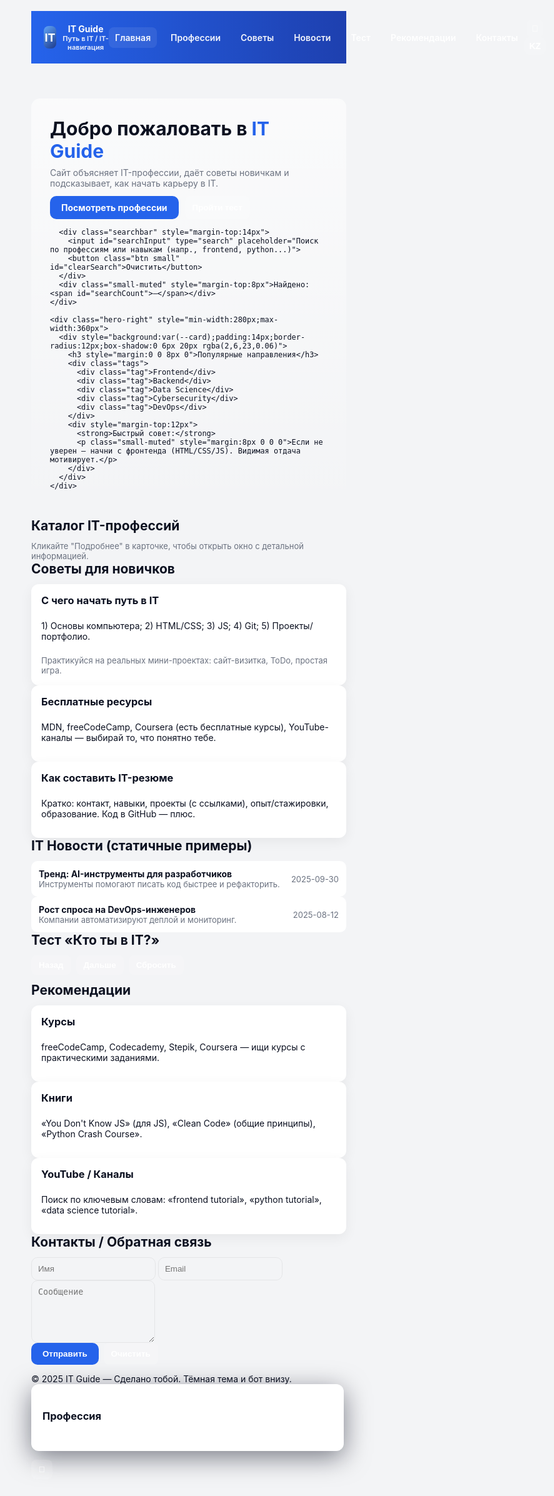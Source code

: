 <!DOCTYPE html>
<html lang="ru">
<head>
<meta charset="utf-8" />
<meta name="viewport" content="width=device-width,initial-scale=1" />
<title>IT Guide — Путь в IT</title>
<style>
  /* ======================
     БАЗОВЫЕ ПЕРЕМЕННЫЕ / ТЕМЫ
     ====================== */
  :root{
    --bg: #f3f4f6;
    --card:#ffffff;
    --text:#0b1020;
    --accent:#2563eb;
    --muted:#6b7280;
    --glass: rgba(255,255,255,0.6);
  }
  .dark{
    --bg:#0f1724;
    --card:#0b1220;
    --text:#e6eef8;
    --accent:#3b82f6;
    --muted:#9aa8c0;
    --glass: rgba(255,255,255,0.03);
  }

  /* ======================
     ОБЩИЕ СТИЛИ
     ====================== */
  *{box-sizing:border-box}
  html,body{height:100%;margin:0;font-family:Inter, "Segoe UI", Roboto, Arial, sans-serif;background:var(--bg);color:var(--text);-webkit-font-smoothing:antialiased}
  a{color:inherit;text-decoration:none}
  header{display:flex;align-items:center;justify-content:space-between;padding:14px 20px;background:linear-gradient(90deg,var(--accent),#1e40af);color:white;position:sticky;top:0;z-index:40}
  .logo{display:flex;gap:10px;align-items:center;font-weight:700}
  .logo .dot{width:36px;height:36px;border-radius:8px;background:linear-gradient(135deg,#60a5fa,#1e3a8a);display:flex;align-items:center;justify-content:center;font-size:18px}
  nav ul{display:flex;gap:12px;list-style:none;margin:0;padding:0;align-items:center}
  nav a{color:rgba(255,255,255,0.95);padding:8px 10px;border-radius:8px;font-weight:600}
  nav a:hover, nav a.active { background: rgba(255,255,255,0.08) }

  .controls{display:flex;gap:8px;align-items:center}
  .btn, button{cursor:pointer;border:0;padding:8px 12px;border-radius:8px;background:rgba(255,255,255,0.12);color:white;font-weight:600}
  .small{padding:6px 8px;font-size:14px}

  main{max-width:1100px;margin:28px auto;padding:0 18px}
  .hero{display:flex;gap:30px;align-items:center;justify-content:space-between;padding:30px;background:linear-gradient(180deg, rgba(255,255,255,0.6), transparent);border-radius:14px}
  .hero-left h1{margin:0;font-size:30px}
  .hero-left p{margin:8px 0;color:var(--muted)}
  .hero-actions{display:flex;gap:10px;margin-top:12px}
  .btn-primary{background:var(--accent);color:white;padding:10px 18px;border-radius:10px;font-weight:700}

  section{margin-top:28px}
  h2{margin:0 0 12px 0;color:var(--text)}

  /* ========== КАРТОЧКИ / СПИСОК ПРОФЕССИЙ ========== */
  .cards{display:grid;grid-template-columns:repeat(auto-fit,minmax(220px,1fr));gap:14px}
  .card{background:var(--card);padding:16px;border-radius:12px;box-shadow:0 6px 20px rgba(2,6,23,0.06);display:flex;flex-direction:column;gap:8px}
  .card h3{margin:0}
  .tags{display:flex;gap:8px;flex-wrap:wrap}
  .tag{font-size:12px;padding:6px 8px;border-radius:999px;background:var(--glass);color:var(--muted)}

  .card .actions{margin-top:auto;display:flex;gap:8px}
  .fav{background:transparent;border:1px dashed var(--accent);color:var(--accent)}
  .open{background:var(--accent);color:white}

  /* ========== МОДАЛКА ПРОФЕССИИ ========== */
  .modal-back{position:fixed;inset:0;background:rgba(2,6,23,0.5);display:none;align-items:center;justify-content:center;z-index:60}
  .modal{width:720px;max-width:92%;background:var(--card);padding:18px;border-radius:12px;box-shadow:0 10px 40px rgba(2,6,23,0.5);color:var(--text)}
  .modal .row{display:flex;gap:14px}
  .skill-list{display:flex;gap:8px;flex-wrap:wrap;margin-top:8px}
  .skill{background:var(--glass);padding:6px 8px;border-radius:8px;color:var(--muted);font-weight:600}

  /* ========== ПОИСК ========== */
  .searchbar{display:flex;gap:8px;align-items:center;margin-top:10px}
  input[type="search"]{flex:1;padding:10px;border-radius:10px;border:1px solid rgba(0,0,0,0.06);outline:none;background:transparent;color:var(--text)}
  .small-muted{font-size:13px;color:var(--muted)}

  /* ========== ТЕСТ "КТО ТЫ В IT" ========== */
  .quiz{background:var(--card);padding:14px;border-radius:12px}
  .question{margin-bottom:12px}
  .options{display:flex;flex-direction:column;gap:8px}
  .option{padding:10px;border-radius:10px;border:1px solid rgba(0,0,0,0.06);cursor:pointer}
  .option.selected{background:var(--accent);color:white;border-color:transparent}

  /* ========== РЕКОМЕНДАЦИИ / НОВОСТИ ========== */
  .list{display:flex;flex-direction:column;gap:10px}
  .list-item{background:var(--card);padding:12px;border-radius:10px;display:flex;justify-content:space-between;align-items:center}

  /* ========== КОНТАКТЫ ========== */
  form{display:flex;flex-direction:column;gap:10px}
  input,textarea{padding:10px;border-radius:10px;border:1px solid rgba(0,0,0,0.06);background:transparent;color:var(--text);resize:vertical}
  textarea{min-height:100px}

  /* ========== БОТ UI ========== */
  .chatbot-button{position:fixed;right:22px;bottom:22px;width:64px;height:64px;border-radius:50%;background:var(--accent);color:white;border:0;box-shadow:0 10px 30px rgba(0,0,0,0.25);font-size:28px;display:flex;align-items:center;justify-content:center;z-index:70}
  .chatbot-window{position:fixed;right:22px;bottom:100px;width:340px;max-width:92%;height:440px;border-radius:12px;background:var(--card);box-shadow:0 10px 40px rgba(2,6,23,0.3);display:none;flex-direction:column;overflow:hidden;z-index:70}
  .chat-header{background:var(--accent);color:white;padding:12px;font-weight:700;text-align:center}
  .chat-messages{flex:1;padding:12px;overflow-y:auto;display:flex;flex-direction:column;gap:8px}
  .bot-msg,.user-msg{padding:10px;border-radius:12px;max-width:78%}
  .bot-msg{background:#eef2ff;color:var(--text);align-self:flex-start}
  .user-msg{background:var(--accent);color:white;align-self:flex-end}
  .chat-input{display:flex;padding:10px;border-top:1px solid rgba(0,0,0,0.06)}
  .chat-input input{flex:1;padding:8px;border-radius:8px;border:1px solid rgba(0,0,0,0.06)}
  .chat-input button{margin-left:8px;padding:8px 12px;border-radius:8px;background:var(--accent);color:white;border:0}

  /* ========== FOOTER ========== */
  footer{text-align:center;padding:22px 10px;color:var(--muted);margin-top:36px}

  /* ========== МЕЛКИЕ СТИЛИ ========== */
  @media(max-width:720px){
    .hero{flex-direction:column;align-items:flex-start}
    nav ul{display:none}
  }
</style>
</head>
<body>

<!-- ========== HEADER ========== -->
<header>
  <div class="logo">
    <div class="dot">IT</div>
    <div>
      <div style="font-size:14px">IT Guide</div>
      <div style="font-size:11px;color:rgba(255,255,255,0.85)">Путь в IT / IT-навигация</div>
    </div>
  </div>

  <nav>
    <ul>
      <li><a href="#home" class="nav-link active">Главная</a></li>
      <li><a href="#professions" class="nav-link">Профессии</a></li>
      <li><a href="#advice" class="nav-link">Советы</a></li>
      <li><a href="#news" class="nav-link">Новости</a></li>
      <li><a href="#test" class="nav-link">Тест</a></li>
      <li><a href="#recommend" class="nav-link">Рекомендации</a></li>
      <li><a href="#contact" class="nav-link">Контакты</a></li>
    </ul>
  </nav>

  <div class="controls">
    <button id="themeBtn" class="small">🌙</button>
    <button id="langBtn" class="small">KZ</button>
  </div>
</header>

<!-- ========== MAIN ========== -->
<main>

  <!-- HERO / HOME -->
  <section id="home" class="hero">
    <div class="hero-left">
      <h1>Добро пожаловать в <span style="color:var(--accent)">IT Guide</span></h1>
      <p>Сайт объясняет IT-профессии, даёт советы новичкам и подсказывает, как начать карьеру в IT.</p>
      <div class="hero-actions">
        <a class="btn-primary" href="#professions">Посмотреть профессии</a>
        <button class="btn" id="openQuiz">Пройти тест</button>
      </div>

      <div class="searchbar" style="margin-top:14px">
        <input id="searchInput" type="search" placeholder="Поиск по профессиям или навыкам (напр., frontend, python...)">
        <button class="btn small" id="clearSearch">Очистить</button>
      </div>
      <div class="small-muted" style="margin-top:8px">Найдено: <span id="searchCount">—</span></div>
    </div>

    <div class="hero-right" style="min-width:280px;max-width:360px">
      <div style="background:var(--card);padding:14px;border-radius:12px;box-shadow:0 6px 20px rgba(2,6,23,0.06)">
        <h3 style="margin:0 0 8px 0">Популярные направления</h3>
        <div class="tags">
          <div class="tag">Frontend</div>
          <div class="tag">Backend</div>
          <div class="tag">Data Science</div>
          <div class="tag">Cybersecurity</div>
          <div class="tag">DevOps</div>
        </div>
        <div style="margin-top:12px">
          <strong>Быстрый совет:</strong>
          <p class="small-muted" style="margin:8px 0 0 0">Если не уверен — начни с фронтенда (HTML/CSS/JS). Видимая отдача мотивирует.</p>
        </div>
      </div>
    </div>
  </section>

  <!-- PROFESSIONS -->
  <section id="professions">
    <h2>Каталог IT-профессий</h2>
    <div class="cards" id="cardsContainer">
      <!-- Карточки будут сгенерированы JS -->
    </div>
    <div style="margin-top:10px" class="small-muted">Кликайте "Подробнее" в карточке, чтобы открыть окно с детальной информацией.</div>
  </section>

  <!-- ADVICE -->
  <section id="advice">
    <h2>Советы для новичков</h2>
    <div class="cards">
      <div class="card">
        <h3>С чего начать путь в IT</h3>
        <p>1) Основы компьютера; 2) HTML/CSS; 3) JS; 4) Git; 5) Проекты/портфолио.</p>
        <div class="small-muted">Практикуйся на реальных мини-проектах: сайт-визитка, ToDo, простая игра.</div>
      </div>
      <div class="card">
        <h3>Бесплатные ресурсы</h3>
        <p>MDN, freeCodeCamp, Coursera (есть бесплатные курсы), YouTube-каналы — выбирай то, что понятно тебе.</p>
      </div>
      <div class="card">
        <h3>Как составить IT-резюме</h3>
        <p>Кратко: контакт, навыки, проекты (с ссылками), опыт/стажировки, образование. Код в GitHub — плюс.</p>
      </div>
    </div>
  </section>

  <!-- NEWS -->
  <section id="news">
    <h2>IT Новости (статичные примеры)</h2>
    <div class="list" id="newsList">
      <div class="list-item">
        <div>
          <strong>Тренд: AI-инструменты для разработчиков</strong>
          <div class="small-muted">Инструменты помогают писать код быстрее и рефакторить.</div>
        </div>
        <div class="small-muted">2025-09-30</div>
      </div>
      <div class="list-item">
        <div>
          <strong>Рост спроса на DevOps-инженеров</strong>
          <div class="small-muted">Компании автоматизируют деплой и мониторинг.</div>
        </div>
        <div class="small-muted">2025-08-12</div>
      </div>
    </div>
  </section>

  <!-- TEST -->
  <section id="test">
    <h2>Тест «Кто ты в IT?»</h2>
    <div class="quiz" id="quiz">
      <div id="quizStep">
        <!-- Вопросы динамически -->
      </div>
      <div style="margin-top:12px;display:flex;gap:8px">
        <button class="btn" id="prevQ">Назад</button>
        <button class="btn" id="nextQ">Дальше</button>
        <button class="btn" id="resetQ">Сбросить</button>
      </div>
      <div id="quizResult" style="margin-top:12px"></div>
    </div>
  </section>

  <!-- RECOMMENDATIONS -->
  <section id="recommend">
    <h2>Рекомендации</h2>
    <div class="cards">
      <div class="card">
        <h3>Курсы</h3>
        <p>freeCodeCamp, Codecademy, Stepik, Coursera — ищи курсы с практическими заданиями.</p>
      </div>
      <div class="card">
        <h3>Книги</h3>
        <p>«You Don't Know JS» (для JS), «Clean Code» (общие принципы), «Python Crash Course».</p>
      </div>
      <div class="card">
        <h3>YouTube / Каналы</h3>
        <p>Поиск по ключевым словам: «frontend tutorial», «python tutorial», «data science tutorial».</p>
      </div>
    </div>
  </section>

  <!-- CONTACT -->
  <section id="contact">
    <h2>Контакты / Обратная связь</h2>
    <form id="contactForm" onsubmit="return false;">
      <input id="nameField" placeholder="Имя" required />
      <input id="emailField" type="email" placeholder="Email" required />
      <textarea id="messageField" placeholder="Сообщение"></textarea>
      <div style="display:flex;gap:8px">
        <button class="btn-primary" id="sendMsg">Отправить</button>
        <button class="btn" id="clearForm">Очистить</button>
      </div>
      <div id="contactResp" class="small-muted" style="margin-top:8px"></div>
    </form>
  </section>

</main>

<!-- FOOTER -->
<footer>
  © 2025 IT Guide — Сделано тобой. Тёмная тема и бот внизу.
</footer>

<!-- ========== MODAL DIALOG ========== -->
<div id="modalBack" class="modal-back">
  <div class="modal" id="modal">
    <div style="display:flex;justify-content:space-between;align-items:center">
      <h3 id="modalTitle">Профессия</h3>
      <button id="modalClose" class="btn small">Закрыть</button>
    </div>
    <div id="modalContent" style="margin-top:12px"></div>
  </div>
</div>

<!-- ========== CHATBOT UI ========== -->
<button class="chatbot-button" id="chatbotToggle">🤖</button>
<div class="chatbot-window" id="chatWindow" aria-hidden="true">
  <div class="chat-header">IT Helper</div>
  <div class="chat-messages" id="chatMessages">
    <div class="bot-msg">Привет! 👋 В чем могу помочь? (Например: "frontend", "как начать", "тестировщик")</div>
  </div>
  <div class="chat-input">
    <input id="chatInput" placeholder="Напиши сообщение..." />
    <button id="chatSend">Отпр.</button>
  </div>
</div>

<script>
/* ===================================================================
   ДАННЫЕ: ПРОФЕССИИ (здесь можно дополнять) — по каждой карточке:
   id, title, short, longDesc, skills (массив), salary (примерно), whereToLearn
   =================================================================== */
const professions = [
  {id:'frontend', title:'Frontend-разработчик', short:'Создает интерфейс сайтов (HTML/CSS/JS).',
   longDesc:'Frontend — это разработка видимой части сайтов и веб-приложений. Обычно используют HTML, CSS и JavaScript, фреймворки (React, Vue, Angular). Важны навыки адаптивной верстки и UX-принципы.',
   skills:['HTML','CSS','JavaScript','React/Vue','Responsive'], salary:'Зарплата зависит от страны; junior ≈ low, middle/ senior — выше среднего', whereToLearn:'MDN, freeCodeCamp, YouTube, курсы'},

  {id:'backend', title:'Backend-разработчик', short:'Работает с серверной логикой и БД.',
   longDesc:'Backend отвечает за обработку данных, авторизацию, бизнес-логику и взаимодействие с базой данных. Популярные языки: Python, Java, Node.js, Go.',
   skills:['Node.js/Python/Java','Databases','APIs','Auth','Scaling'], salary:'Высокий спрос, зарплаты конкурентные', whereToLearn:'Coursera, Udemy, документация'},

  {id:'data', title:'Data Scientist / Аналитик данных', short:'Анализ данных и ML.',
   longDesc:'Data Science включает сбор, очистку и анализ данных, обучение моделей машинного обучения и визуализацию результатов. Нужны статистика и Python/SQL.',
   skills:['Python','Pandas','SQL','ML','Statistics'], salary:'Обычно выше среднего в крупных компаниях', whereToLearn:'Kaggle, Coursera, книги'},

  {id:'ux', title:'UX/UI дизайнер', short:'Делает интерфейсы удобными и красивыми.',
   longDesc:'Дизайнеры проектируют пользовательские интерфейсы и опыт. Важны принципы UX, прототипирование, владение Figma или Sketch.',
   skills:['Figma','Prototyping','User Research','Visual Design'], salary:'Зависит от опыта и портфолио', whereToLearn:'Figma обзоры, практические задания'},

  {id:'qa', title:'QA / Тестировщик', short:'Проверяет приложения на ошибки.',
   longDesc:'Тестировщики создают тест-кейсы, выполняют тестирование и автоматизируют проверки. Важно внимание к деталям, базовое программирование для автотестов.',
   skills:['Manual Testing','Test Cases','Selenium','API Testing'], salary:'Умеренный, хорош для входа в IT', whereToLearn:'Практика, курсы по QA'},

  {id:'devops', title:'DevOps инженер', short:'Автоматизация деплоя и инфраструктуры.',
   longDesc:'DevOps объединяет разработку и эксплуатацию: CI/CD, контейнеризация (Docker), оркестрация (Kubernetes), мониторинг.',
   skills:['Docker','Kubernetes','CI/CD','Cloud'], salary:'Высокий спрос в крупных командах', whereToLearn:'Документация облаков, практические проекты'},

  {id:'sec', title:'Специалист по кибербезопасности', short:'Защищает данные и сети.',
   longDesc:'Кибербезопасность включает мониторинг, анализ уязвимостей и реакцию на инциденты. Нужны знания сетей, криптографии и практики защиты.',
   skills:['Network Security','Pentesting','Crypto','Forensics'], salary:'Высокий спрос, особенно в крупных компаниях', whereToLearn:'CTF, курсы, практические задания'}
];

/* ===================================================================
   ИНИЦИАЛИЗАЦИЯ: Рендер карточек профессий
   =================================================================== */
const cardsContainer = document.getElementById('cardsContainer');
const searchInput = document.getElementById('searchInput');
const searchCount = document.getElementById('searchCount');

function renderCards(filter='') {
  cardsContainer.innerHTML = '';
  const f = filter.trim().toLowerCase();
  const filtered = professions.filter(p=>{
    if(!f) return true;
    return p.title.toLowerCase().includes(f) || p.short.toLowerCase().includes(f) || p.skills.join(' ').toLowerCase().includes(f);
  });
  searchCount.textContent = filtered.length + ' / ' + professions.length;
  filtered.forEach(p=>{
    const card = document.createElement('div');
    card.className = 'card';
    card.innerHTML = `
      <h3>${p.title}</h3>
      <div class="small-muted">${p.short}</div>
      <div class="skill-list" style="margin-top:10px">
        ${p.skills.slice(0,4).map(s=>`<div class="skill">${s}</div>`).join('')}
      </div>
      <div class="actions" style="margin-top:12px">
        <button class="open" data-id="${p.id}">Подробнее</button>
        <button class="fav" data-id="${p.id}">♡ В избранное</button>
      </div>
    `;
    cardsContainer.appendChild(card);
  });
  // attach handlers
  document.querySelectorAll('.open').forEach(b=>b.onclick=()=>openModal(b.dataset.id));
  document.querySelectorAll('.fav').forEach(b=>b.onclick=()=>toggleFav(b.dataset.id,b));
}

// initial render
renderCards();

/* ===================================================================
   ПОИСК
   =================================================================== */
searchInput.addEventListener('input', ()=>renderCards(searchInput.value));
document.getElementById('clearSearch').addEventListener('click', ()=>{ searchInput.value=''; renderCards(); });

/* ===================================================================
   MODAL (детали профессии)
   =================================================================== */
const modalBack = document.getElementById('modalBack');
const modal = document.getElementById('modal');
const modalTitle = document.getElementById('modalTitle');
const modalContent = document.getElementById('modalContent');
document.getElementById('modalClose').addEventListener('click', ()=>modalBack.style.display='none');

function openModal(id){
  const p = professions.find(x=>x.id===id);
  if(!p) return;
  modalTitle.textContent = p.title;
  modalContent.innerHTML = `
    <div style="display:flex;gap:14px;flex-direction:column">
      <div><strong>Кратко:</strong> ${p.short}</div>
      <div><strong>Описание:</strong><p class="small-muted" style="margin:6px 0 0 0">${p.longDesc}</p></div>
      <div><strong>Ключевые навыки:</strong>
        <div class="skill-list">${p.skills.map(s=>`<div class="skill">${s}</div>`).join('')}</div>
      </div>
      <div><strong>Где учиться:</strong> ${p.whereToLearn}</div>
      <div><strong>Комментарии по зарплате:</strong> ${p.salary}</div>
      <div style="margin-top:10px;display:flex;gap:8px">
        <button class="btn open" id="toProjects">Планы обучения</button>
        <button class="btn fav" id="favInModal">♡ В избранное</button>
      </div>
    </div>
  `;
  modalBack.style.display = 'flex';
  document.getElementById('favInModal').onclick = ()=>toggleFav(p.id);
  document.getElementById('toProjects').onclick = ()=>{ alert('Пример плана обучения:\n1) Основы HTML/CSS\n2) JS\n3) Проект\n4) Git\n(Можно создать персональный план)'); };
}

/* ===================================================================
   ИЗБРАННОЕ (localStorage)
   =================================================================== */
function favKey(){ return 'itguide.favs.v1' }
function getFavs(){ try{ return JSON.parse(localStorage.getItem(favKey())||'[]') }catch(e){return []} }
function saveFavs(arr){ localStorage.setItem(favKey(), JSON.stringify(arr)) }
function toggleFav(id, btn=null){
  const favs = new Set(getFavs());
  if(favs.has(id)){ favs.delete(id); if(btn) btn.textContent='♡ В избранное' }
  else { favs.add(id); if(btn) btn.textContent='❤ В избранное' }
  saveFavs(Array.from(favs));
  // небольшая подсказка
  alert(favs.has(id) ? 'Добавлено в избранное' : 'Удалено из избранного');
}

/* ===================================================================
   ТЕМЫ и ЯЗЫК
   =================================================================== */
const themeBtn = document.getElementById('themeBtn');
const langBtn = document.getElementById('langBtn');
themeBtn.addEventListener('click', ()=>{
  document.body.classList.toggle('dark');
  themeBtn.textContent = document.body.classList.contains('dark') ? '☀️' : '🌙';
});

langBtn.addEventListener('click', ()=>{
  const current = langBtn.textContent.trim();
  const next = current === 'KZ' ? 'RU' : 'KZ';
  langBtn.textContent = next;
  // упрощённый: меняем несколько текстов
  if(next === 'KZ'){
    document.querySelector('.logo div:nth-child(2) div').textContent = 'Путь в IT';
    document.querySelector('header .logo div:nth-child(2) div:nth-child(2)').textContent = 'IT-навигация';
    alert('Тіл KZ - кейбір мәтіндер қысқаша аударылды.');
  } else {
    alert('Язык переключен на RU');
  }
});

/* ===================================================================
   QUIZ: простой тест "Кто ты в IT?"
   =================================================================== */
const quizData = [
  {q:'Какой тип задач тебе ближе?', opts:['Делать интерфейс и дизайн','Работать с данными и числами','Настраивать серверы и автоматизацию','Искать ошибки и тестировать']},
  {q:'Какой инструмент тебе интересен?', opts:['Figma / CSS','Python / Pandas','Docker / Linux','Selenium / Postman']},
  {q:'Что приносит удовольствие?', opts:['Креатив и визуал','Аналитика и модели','Инфраструктура и стабильность','Нахождение багов и улучшение']},
];
let quizIndex = 0;
let quizAnswers = [];

function showQuiz(){
  const step = document.getElementById('quizStep');
  step.innerHTML = '';
  const q = quizData[quizIndex];
  const qbox = document.createElement('div');
  qbox.className='question';
  qbox.innerHTML = `<h4>Вопрос ${quizIndex+1}: ${q.q}</h4>`;
  const opts = document.createElement('div'); opts.className='options';
  q.opts.forEach((o,i)=>{
    const d = document.createElement('div'); d.className='option'; d.textContent=o;
    if(quizAnswers[quizIndex]===i) d.classList.add('selected');
    d.onclick=()=>{
      quizAnswers[quizIndex]=i;
      document.querySelectorAll('.option').forEach(x=>x.classList.remove('selected'));
      d.classList.add('selected');
    };
    opts.appendChild(d);
  });
  qbox.appendChild(opts);
  step.appendChild(qbox);
  document.getElementById('quizResult').textContent = '';
}
document.getElementById('prevQ').addEventListener('click', ()=>{ if(quizIndex>0) quizIndex--; showQuiz(); });
document.getElementById('nextQ').addEventListener('click', ()=>{
  if(quizIndex < quizData.length-1) quizIndex++; else computeQuiz();
  showQuiz();
});
document.getElementById('resetQ').addEventListener('click', ()=>{ quizIndex=0; quizAnswers=[]; showQuiz(); });
function computeQuiz(){
  // простая логика: выбираем по большинству совпадений
  const counts = {frontend:0, data:0, devops:0, qa:0};
  quizAnswers.forEach((a,i)=>{
    if(a===0) counts.frontend++;
    if(a===1) counts.data++;
    if(a===2) counts.devops++;
    if(a===3) counts.qa++;
  });
  const winner = Object.keys(counts).reduce((best,k)=>counts[k]>counts[best]?k:best,'frontend');
  let text='';
  if(winner==='frontend') text='Вам подходит: Frontend-разработчик.';
  if(winner==='data') text='Вам подходит: Data Scientist / Аналитик данных.';
  if(winner==='devops') text='Вам подходит: DevOps инженер.';
  if(winner==='qa') text='Вам подходит: QA / Тестировщик.';
  document.getElementById('quizResult').innerHTML = `<div style="padding:12px;border-radius:10px;background:var(--card)">${text}<div class="small-muted" style="margin-top:8px">Результат ориентировочный — попробуйте пройти практику в нескольких направлениях.</div></div>`;
}

/* Инициализация квиза */
showQuiz();

/* ===================================================================
   CONTACT FORM (локальная имитация отправки)
   =================================================================== */
document.getElementById('sendMsg').addEventListener('click', ()=>{
  const name = document.getElementById('nameField').value.trim();
  const email = document.getElementById('emailField').value.trim();
  const msg = document.getElementById('messageField').value.trim();
  if(!name || !email){ document.getElementById('contactResp').textContent='Пожалуйста, укажите имя и email.'; return; }
  // Здесь реальной отправки нет — имитация
  document.getElementById('contactResp').textContent = 'Спасибо! Ваше сообщение не отправляется (это демо). Для реальной отправки нужен бэкенд.';
  document.getElementById('contactForm').reset();
});
document.getElementById('clearForm').addEventListener('click', ()=>document.getElementById('contactForm').reset());

/* ===================================================================
   NAV LINK highlighting + smooth scroll
   =================================================================== */
document.querySelectorAll('.nav-link').forEach(a=>{
  a.addEventListener('click', (e)=>{
    e.preventDefault();
    document.querySelectorAll('.nav-link').forEach(x=>x.classList.remove('active'));
    a.classList.add('active');
    const target = a.getAttribute('href').slice(1);
    document.getElementById(target).scrollIntoView({behavior:'smooth',block:'start'});
  });
});

/* ===================================================================
   OPEN QUIZ via hero button
   =================================================================== */
document.getElementById('openQuiz').addEventListener('click', ()=>{ document.querySelector('nav a[href="#test"]').click(); });

/* ===================================================================
   CHATBOT (простой, без API) — заранее заданные ответы
   =================================================================== */
const chatToggle = document.getElementById('chatbotToggle');
const chatWindow = document.getElementById('chatWindow');
const chatMessages = document.getElementById('chatMessages');
const chatInput = document.getElementById('chatInput');
const chatSend = document.getElementById('chatSend');

chatToggle.addEventListener('click', ()=>{
  chatWindow.style.display = chatWindow.style.display === 'flex' ? 'none' : 'flex';
  chatWindow.setAttribute('aria-hidden', chatWindow.style.display === 'none');
});

chatSend.addEventListener('click', sendChat);
chatInput.addEventListener('keypress', e=>{ if(e.key==='Enter') sendChat(); });

function sendChat(){
  const txt = chatInput.value.trim();
  if(!txt) return;
  addChat('user', txt);
  chatInput.value='';
  setTimeout(()=>{
    addChat('bot', getBotReply(txt));
  }, 600 + Math.random()*400);
}
function addChat(who, text){
  const d = document.createElement('div');
  d.className = who==='bot' ? 'bot-msg' : 'user-msg';
  d.textContent = text;
  chatMessages.appendChild(d);
  chatMessages.scrollTop = chatMessages.scrollHeight;
}
function getBotReply(input){
  const i = input.toLowerCase();
  if(i.includes('привет') || i.includes('здрав')) return 'Привет! 👋 Чем могу помочь? Могу рассказать про профессии: frontend, backend, data, ux, qa, devops, sec.';
  if(i.includes('frontend')) return 'Frontend — HTML, CSS, JS. Рекомендую: сделай несколько маленьких проектов и учи React/Vue.';
  if(i.includes('backend')) return 'Backend — Python/Node/Java, БД, API. Начни с простого REST API на Flask/Express.';
  if(i.includes('data') || i.includes('аналит')) return 'Data: изучай Python, Pandas, SQL, попробуй Kaggle.';
  if(i.includes('qa') || i.includes('тест')) return 'QA: начни с мануального тестирования, потом автоматизируй на Selenium/Playwright.';
  if(i.includes('devops')) return 'DevOps: Docker, CI/CD, Kubernetes, cloud (AWS/GCP/Azure). Практика важнее теории.';
  if(i.includes('как начать') || i.includes('с чего')) return 'Начни с основ: HTML/CSS, затем простой JS. Сделай 2-3 проекта и выложи на GitHub.';
  if(i.includes('карьера') || i.includes('зарп')) return 'Зарплаты зависят от страны и опыта. Сосредоточься на навыках и проектах.';
  return 'Хмм... не понял. Попробуй спросить конкретно про профессию (frontend/backend/data/qa/devops) или "как начать".';
}

/* ===================================================================
   Дополнения: показываем количество избранных в header (пример)
   =================================================================== */
function updateFavCount(){ const c = getFavs().length; /* можно добавить в header при желании */ }
updateFavCount();

/* ===================================================================
   Небольшие удобства: при загрузке — скролл вверх плавно
   =================================================================== */
window.scrollTo({top:0,behavior:'smooth'});

/* ===================================================================
   Малые проверки: сохранить/восстановить тему при обновлении (по желанию)
   =================================================================== */
// (можно добавить локальное сохранение темы/языка — оставлено как TODO)

</script>
</body>
</html>
